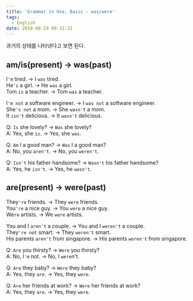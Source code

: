 ```yaml
---
title: 'Grammar in Use, Basic - was/were'
tags:
  - English
date: 2018-08-29 00:31:31
---
```


과거의 상태를 나타낸다고 보면 된다.  

## am/is(present) -> was(past)
I`'m` tired. -> I `was` tired.  
He`'s` a girl. -> He `was` a girl.  
Tom `is` a teacher. -> Tom `was` a teacher.  

I`'m not` a software engineer. -> I `was not` a software engineer.  
She`'s not` a mom. -> She `wasn't` a mom.  
It `isn't` delicious. -> It `wasn't` delicious.

Q: `Is` she lovely? -> `Was` she lovely?  
A: Yes, she `is`. -> Yes, she `was`.  

Q: `Am` I a good man? -> `Was` I a good man?  
A: No, you `aren't`. -> No, you `weren't`.  

Q: `Isn't` his father handsome? -> `Wasn't` his father handsome?  
A: Yes, he `isn't`. -> Yes, he `wasn't`. 
 

## are(present) -> were(past)
They`'re` friends. -> They `were` friends.  
You`'re` a nice guy. -> You `were` a nice guy.  
We`re` artists. -> We `were` artists.  

You and I `aren't` a couple. -> You and I `weren't` a couple.  
They`'re not` smart. -> They `weren't` smart.  
His parents `aren't` from singapore. -> His parents `weren't` from singapore.  

Q: `Are` you thirsty? -> `Were` you thirsty?  
A: No, I`'m` not. -> No, I `were`n't.  

Q: `Are` they baby? -> `Were` they baby?  
A: Yes, they `are`. -> Yes, they `were`.

Q: `Are` her friends at work? -> `Were` her friends at work?  
A: Yes, they `are`. -> Yes, they `were`.